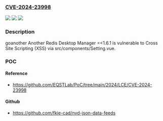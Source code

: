 ### [CVE-2024-23998](https://cve.mitre.org/cgi-bin/cvename.cgi?name=CVE-2024-23998)
![](https://img.shields.io/static/v1?label=Product&message=n%2Fa&color=blue)
![](https://img.shields.io/static/v1?label=Version&message=n%2Fa&color=blue)
![](https://img.shields.io/static/v1?label=Vulnerability&message=n%2Fa&color=brighgreen)

### Description

goanother Another Redis Desktop Manager =<1.6.1 is vulnerable to Cross Site Scripting (XSS) via src/components/Setting.vue.

### POC

#### Reference
- https://github.com/EQSTLab/PoC/tree/main/2024/LCE/CVE-2024-23998

#### Github
- https://github.com/fkie-cad/nvd-json-data-feeds

